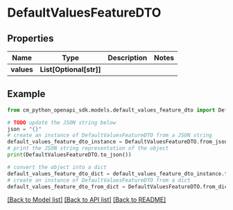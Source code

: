 # DefaultValuesFeatureDTO


## Properties

Name | Type | Description | Notes
------------ | ------------- | ------------- | -------------
**values** | **List[Optional[str]]** |  | 

## Example

```python
from cm_python_openapi_sdk.models.default_values_feature_dto import DefaultValuesFeatureDTO

# TODO update the JSON string below
json = "{}"
# create an instance of DefaultValuesFeatureDTO from a JSON string
default_values_feature_dto_instance = DefaultValuesFeatureDTO.from_json(json)
# print the JSON string representation of the object
print(DefaultValuesFeatureDTO.to_json())

# convert the object into a dict
default_values_feature_dto_dict = default_values_feature_dto_instance.to_dict()
# create an instance of DefaultValuesFeatureDTO from a dict
default_values_feature_dto_from_dict = DefaultValuesFeatureDTO.from_dict(default_values_feature_dto_dict)
```
[[Back to Model list]](../README.md#documentation-for-models) [[Back to API list]](../README.md#documentation-for-api-endpoints) [[Back to README]](../README.md)


